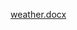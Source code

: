 [weather.docx](https://github.com/sureshmariadass/weather_data_analysis/files/11071322/weather.docx)

